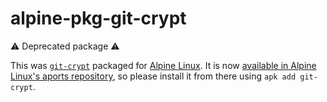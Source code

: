 # alpine-pkg-git-crypt

:warning: Deprecated package :warning:

This was [`git-crypt`][git-crypt] packaged for [Alpine Linux][alpine-linux]. It is now [available in Alpine Linux's aports repository][alpine-linux-package-search], so please install it from there using `apk add git-crypt`.

[alpine-linux]: https://www.alpinelinux.org
[git-crypt]: https://www.agwa.name/projects/git-crypt/
[alpine-linux-package-search]: https://pkgs.alpinelinux.org/packages?name=git-crypt
